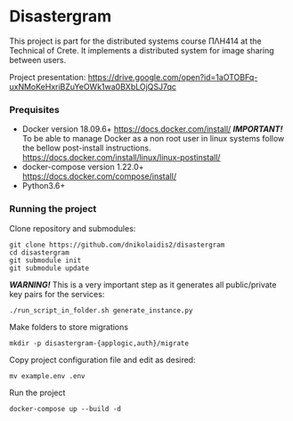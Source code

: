 # Disastergram

This project is part for the distributed systems course ΠΛΗ414 at the Technical of Crete. It implements a distributed system for image sharing between users.

Project presentation:
https://drive.google.com/open?id=1aOTOBFq-uxNMoKeHxriBZuYeOWk1wa0BXbLOjQSJ7qc

### Prequisites

* Docker version 18.09.6+
https://docs.docker.com/install/
___IMPORTANT!___ To be able to manage Docker as a non root user in linux systems follow the bellow post-install instructions. 
https://docs.docker.com/install/linux/linux-postinstall/
* docker-compose version 1.22.0+
https://docs.docker.com/compose/install/
* Python3.6+


### Running the project

Clone repository and submodules:
```
git clone https://github.com/dnikolaidis2/disastergram
cd disastergram
git submodule init
git submodule update
```

___WARNING!___ This is a very important step as it generates all public/private key pairs for the services:
```
./run_script_in_folder.sh generate_instance.py
```

Make folders to store migrations
```
mkdir -p disastergram-{applogic,auth}/migrate
```

Copy project configuration file and edit as desired:
```
mv example.env .env
```

Run the project
```
docker-compose up --build -d
```
